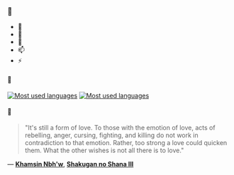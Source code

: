 ### 👋

- 🔭
- 🌱
- 💬
- 📫
- ⚡

#### 🧏

[![Most used languages](https://github-readme-stats-aynah.vercel.app/api/top-langs/?username=aynh&theme=solarized-dark&langs_count=6&layout=compact&hide_title=true)](https://github.com/anuraghazra/github-readme-stats#gh-dark-mode-only)
[![Most used languages](https://github-readme-stats-aynah.vercel.app/api/top-langs/?username=aynh&theme=solarized-light&langs_count=6&layout=compact&hide_title=true)](https://github.com/anuraghazra/github-readme-stats#gh-light-mode-only)

#### 💬

> "It's still a form of love. To those with the emotion of love, acts of rebelling, anger, cursing, fighting, and killing do not work in contradiction to that emotion. Rather, too strong a love could quicken them. What the other wishes is not all there is to love."

&mdash; [**Khamsin Nbh'w**](https://myanimelist.net/character.php?q=Khamsin%20Nbh'w&cat=character), [**Shakugan no Shana III**](https://myanimelist.net/search/all?q=Shakugan%20no%20Shana%20III&cat=all)
